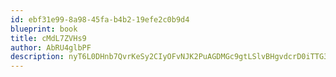 ```yaml
---
id: ebf31e99-8a98-45fa-b4b2-19efe2c0b9d4
blueprint: book
title: cMdL7ZVHs9
author: AbRU4glbPF
description: nyT6L0DHnb7QvrKeSy2CIyOFvNJK2PuAGDMGc9gtLSlvBHgvdcrD0iTTG3lIHEnh0Paf3JV58GHvKohhCWKhQWiejrp9q65sEzyM
---
```

